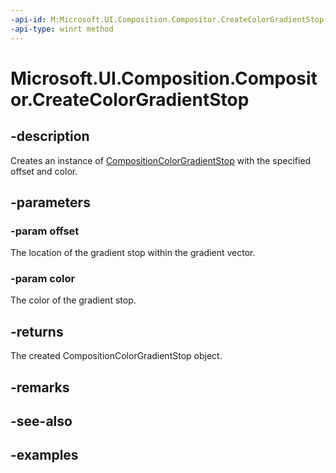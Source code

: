 ```yaml
---
-api-id: M:Microsoft.UI.Composition.Compositor.CreateColorGradientStop(System.Single,Windows.UI.Color)
-api-type: winrt method
---
```


<!-- Method syntax.
public CompositionColorGradientStop Compositor.CreateColorGradientStop(Single offset, Color color)
-->

# Microsoft.UI.Composition.Compositor.CreateColorGradientStop

## -description

Creates an instance of [CompositionColorGradientStop](compositioncolorgradientstop.md) with the specified offset and color.

## -parameters
### -param offset

The location of the gradient stop within the gradient vector.

### -param color

The color of the gradient stop.

## -returns

The created CompositionColorGradientStop object.

## -remarks

## -see-also

## -examples

